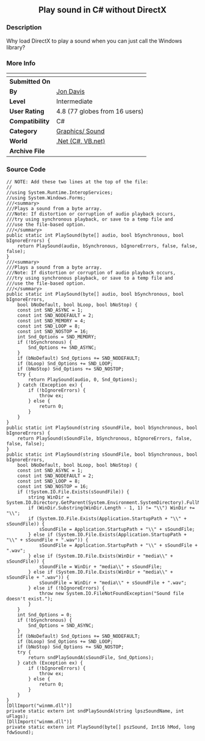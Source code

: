 ﻿<div align="center">

## Play sound in C\# without DirectX


</div>

### Description

Why load DirectX to play a sound when you can just call the Windows library?
 
### More Info
 


<span>             |<span>
---                |---
**Submitted On**   |
**By**             |[Jon Davis](https://github.com/Planet-Source-Code/PSCIndex/blob/master/ByAuthor/jon-davis.md)
**Level**          |Intermediate
**User Rating**    |4.8 (77 globes from 16 users)
**Compatibility**  |C\#
**Category**       |[Graphics/ Sound](https://github.com/Planet-Source-Code/PSCIndex/blob/master/ByCategory/graphics-sound__10-15.md)
**World**          |[\.Net \(C\#, VB\.net\)](https://github.com/Planet-Source-Code/PSCIndex/blob/master/ByWorld/net-c-vb-net.md)
**Archive File**   |[](https://github.com/Planet-Source-Code/jon-davis-play-sound-in-c-without-directx__10-1041/archive/master.zip)





### Source Code

```
// NOTE: Add these two lines at the top of the file:
//
//using System.Runtime.InteropServices;
//using System.Windows.Forms;
///<summary>
///Plays a sound from a byte array.
///Note: If distortion or corruption of audio playback occurs,
///try using synchronous playback, or save to a temp file and
///use the file-based option.
///</summary>
public static int PlaySound(byte[] audio, bool bSynchronous, bool bIgnoreErrors) {
	return PlaySound(audio, bSynchronous, bIgnoreErrors, false, false, false);
}
///<summary>
///Plays a sound from a byte array.
///Note: If distortion or corruption of audio playback occurs,
///try using synchronous playback, or save to a temp file and
///use the file-based option.
///</summary>
public static int PlaySound(byte[] audio, bool bSynchronous, bool bIgnoreErrors,
	bool bNoDefault, bool bLoop, bool bNoStop) {
	const int SND_ASYNC = 1;
	const int SND_NODEFAULT = 2;
	const int SND_MEMORY = 4;
	const int SND_LOOP = 8;
	const int SND_NOSTOP = 16;
	int Snd_Options = SND_MEMORY;
	if (!bSynchronous) {
		Snd_Options += SND_ASYNC;
	}
	if (bNoDefault) Snd_Options += SND_NODEFAULT;
	if (bLoop) Snd_Options += SND_LOOP;
	if (bNoStop) Snd_Options += SND_NOSTOP;
	try {
		return PlaySound(audio, 0, Snd_Options);
	} catch (Exception ex) {
		if (!bIgnoreErrors) {
			throw ex;
		} else {
			return 0;
		}
	}
}
public static int PlaySound(string sSoundFile, bool bSynchronous, bool bIgnoreErrors) {
	return PlaySound(sSoundFile, bSynchronous, bIgnoreErrors, false, false, false);
}
public static int PlaySound(string sSoundFile, bool bSynchronous, bool bIgnoreErrors,
	bool bNoDefault, bool bLoop, bool bNoStop) {
	const int SND_ASYNC = 1;
	const int SND_NODEFAULT = 2;
	const int SND_LOOP = 8;
	const int SND_NOSTOP = 16;
	if (!System.IO.File.Exists(sSoundFile)) {
		string WinDir = System.IO.Directory.GetParent(System.Environment.SystemDirectory).FullName;
		if (WinDir.Substring(WinDir.Length - 1, 1) != "\\") WinDir += "\\";
		if (System.IO.File.Exists(Application.StartupPath + "\\" + sSoundFile)) {
			sSoundFile = Application.StartupPath + "\\" + sSoundFile;
		} else if (System.IO.File.Exists(Application.StartupPath + "\\" + sSoundFile + ".wav")) {
			sSoundFile = Application.StartupPath + "\\" + sSoundFile + ".wav";
		} else if (System.IO.File.Exists(WinDir + "media\\" + sSoundFile)) {
			sSoundFile = WinDir + "media\\" + sSoundFile;
		} else if (System.IO.File.Exists(WinDir + "media\\" + sSoundFile + ".wav")) {
			sSoundFile = WinDir + "media\\" + sSoundFile + ".wav";
		} else if (!bIgnoreErrors) {
			throw new System.IO.FileNotFoundException("Sound file doesn't exist.");
		}
	}
	int Snd_Options = 0;
	if (!bSynchronous) {
		Snd_Options = SND_ASYNC;
	}
	if (bNoDefault) Snd_Options += SND_NODEFAULT;
	if (bLoop) Snd_Options += SND_LOOP;
	if (bNoStop) Snd_Options += SND_NOSTOP;
	try {
		return sndPlaySoundA(sSoundFile, Snd_Options);
	} catch (Exception ex) {
		if (!bIgnoreErrors) {
			throw ex;
		} else {
			return 0;
		}
	}
}
[DllImport("winmm.dll")]
private static extern int sndPlaySoundA(string lpszSoundName, int uFlags);
[DllImport("winmm.dll")]
private static extern int PlaySound(byte[] pszSound, Int16 hMod, long fdwSound);
```

